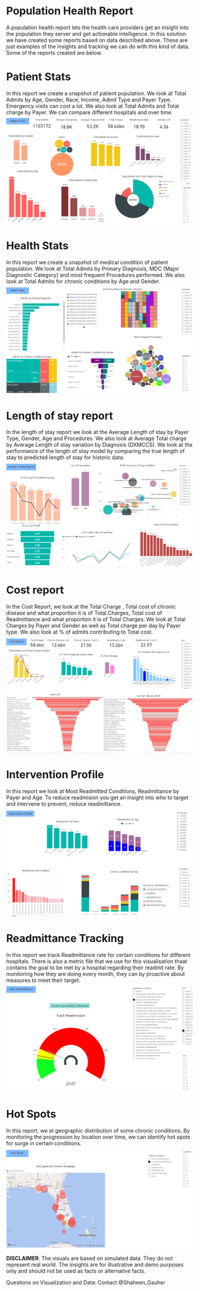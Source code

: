 # Population Health Report 

A population health report lets the health care providers get an insight into the population they server and get actionable intelligence. In this solution we have created some reports based on data described above. These are just examples of the insights and tracking we can do with this kind of data. Some of the reports created are below.  


# **Patient Stats**
 
In this report we create a snapshot of patient population. We look at Total Admits by Age, Gender, Race, Income, Admit Type and Payer Type. Emergency visits can cost a lot. We also look at Total Admits and Total charge by Payer. We can compare different hospitals and over time.
![Solution Diagram Picture](https://raw.githubusercontent.com/Azure/cortana-intelligence-population-health-management/master/ManualDeploymentGuide/media/pbi_PatientStats.PNG?token=AKE1nSBUFnKCy192GtbyvQxBlcqri7y2ks5ZLkWBwA%3D%3D)


# **Health Stats**

In this report we create a snapshot of medical condition of patient population. We look at Total Admits by Primary Diagnosis, MDC (Major Diagnostic Category) and most frequent Procedures performed. We also look at Total Admits for chronic conditions by Age and Gender.
![](https://raw.githubusercontent.com/Azure/cortana-intelligence-population-health-management/master/ManualDeploymentGuide/media/pbi_HealthStats.PNG?token=AKE1ndf3KtvgAwUn5VB6seOiik2l-3E-ks5ZLkWowA%3D%3D)

# **Length of stay report**

In the length of stay report we look at the Average Length of stay by Payer Type, Gender, Age and Procedures. We also look at Average Total charge by Average Length of stay variation by Diagnosis (DXMCCS). We look at the performance of the length of stay model by comparing the true length of stay to predicted length of stay for historic data.
![](https://raw.githubusercontent.com/Azure/cortana-intelligence-population-health-management/master/ManualDeploymentGuide/media/pbi_LengthofStayReport.PNG?token=AKE1nQONCsE1ujmuXQ06ZsW0AkX7Ghw6ks5ZLkYawA%3D%3D)

# **Cost report**

In the Cost Report, we look at the Total Charge , Total cost of chronic disease and what proportion it is of Total Charges, Total cost of Readmittance and what proportion it is of Total Charges. We look at Total Charges by Payer and Gender as well as Total charge per day by Payer type. We also look at % of admits contributing to Total cost.
![](https://raw.githubusercontent.com/Azure/cortana-intelligence-population-health-management/master/ManualDeploymentGuide/media/pbi_CostReport.PNG?token=AKE1nYYUHPYH1QaSFirbdQ6H_lZLPCffks5ZLkXKwA%3D%3D)

# **Intervention Profile**

In this report we look at Most Readmitted Conditions, Readmittance by Payer and Age. To reduce readmision you get an insight into who to target and intervene to prevent, reduce readmittance.
![](https://raw.githubusercontent.com/Azure/cortana-intelligence-population-health-management/master/ManualDeploymentGuide/media/pbi_InterventionProfile.PNG?token=AKE1nVkume5N4-ymiEcrIP8yAOuTi1F0ks5ZLkX7wA%3D%3D)

# **Readmittance Tracking**

In this report we track Readmittance rate for certain conditions for different hospitals. There is also a metric file that we use for this visualisation thaat contains the goal to be met by a hospital regarding their readmit rate. By monitoring how they are doing every month, they can by proactive about measures to meet their target.
![](https://raw.githubusercontent.com/Azure/cortana-intelligence-population-health-management/master/ManualDeploymentGuide/media/pbi_ReadmissionTracking.PNG?token=AKE1nS883OG5_x_3yFGUnyWxicS6Q4nSks5ZLkZuwA%3D%3D)

# **Hot Spots**

In this report, we at geographic distribution of some chronic conditions. By monitoring the progression by location over time, we can identify hot spots for surge in certain conditions. 
![](https://raw.githubusercontent.com/Azure/cortana-intelligence-population-health-management/master/ManualDeploymentGuide/media/pbi_HotSpots.PNG?token=AKE1neFqxJwpvyxXRlNSjG1QewuEcF5lks5ZLkaRwA%3D%3D)

**DISCLAIMER**: The visuals are based on simulated data. They do not represent real world. The insights are for illustrative and demo purposes only and should not be used as facts or alternative facts.

Questions on Visualization and Data: Contact @Shaheen_Gauher
